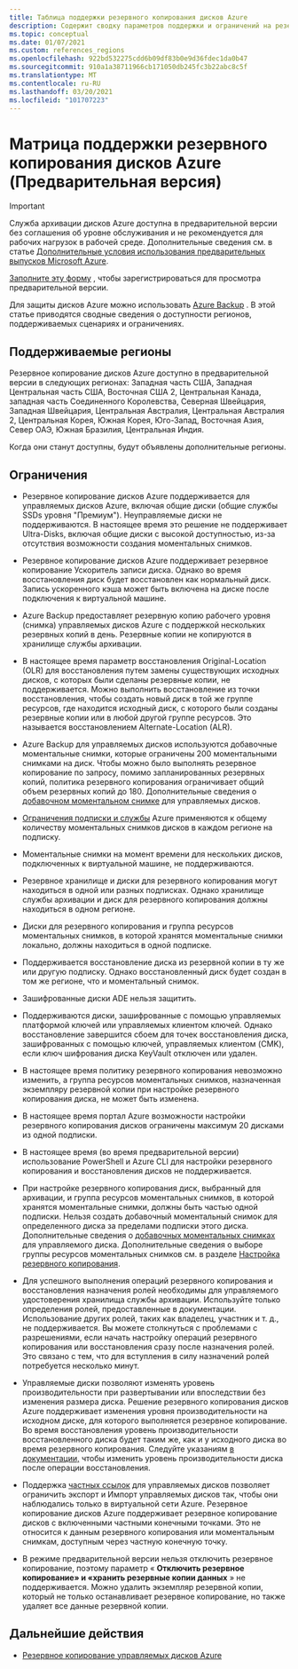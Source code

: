```yaml
---
title: Таблица поддержки резервного копирования дисков Azure
description: Содержит сводку параметров поддержки и ограничений на резервное копирование дисков Azure.
ms.topic: conceptual
ms.date: 01/07/2021
ms.custom: references_regions
ms.openlocfilehash: 922bd532275cdd6b09df83b0e9d36fdec1da0b47
ms.sourcegitcommit: 910a1a38711966cb171050db245fc3b22abc8c5f
ms.translationtype: MT
ms.contentlocale: ru-RU
ms.lasthandoff: 03/20/2021
ms.locfileid: "101707223"
---
```

# <a name="azure-disk-backup-support-matrix-in-preview"></a>Матрица поддержки резервного копирования дисков Azure (Предварительная версия)

>[!IMPORTANT]
>Служба архивации дисков Azure доступна в предварительной версии без соглашения об уровне обслуживания и не рекомендуется для рабочих нагрузок в рабочей среде. Дополнительные сведения см. в статье [Дополнительные условия использования предварительных выпусков Microsoft Azure](https://azure.microsoft.com/support/legal/preview-supplemental-terms/).
>
>[Заполните эту форму](https://forms.office.com/Pages/ResponsePage.aspx?id=v4j5cvGGr0GRqy180BHbR1vE8L51DIpDmziRt_893LVUNFlEWFJBN09PTDhEMjVHS05UWFkxUlUzUS4u) , чтобы зарегистрироваться для просмотра предварительной версии.

Для защиты дисков Azure можно использовать [Azure Backup](./backup-overview.md) . В этой статье приводятся сводные сведения о доступности регионов, поддерживаемых сценариях и ограничениях.

## <a name="supported-regions"></a>Поддерживаемые регионы

Резервное копирование дисков Azure доступно в предварительной версии в следующих регионах: Западная часть США, Западная Центральная часть США, Восточная США 2, Центральная Канада, западная часть Соединенного Королевства, Северная Швейцария, Западная Швейцария, Центральная Австралия, Центральная Австралия 2, Центральная Корея, Южная Корея, Юго-Запад, Восточная Азия, Север ОАЭ, Южная Бразилия, Центральная Индия. 

Когда они станут доступны, будут объявлены дополнительные регионы.

## <a name="limitations"></a>Ограничения

- Резервное копирование дисков Azure поддерживается для управляемых дисков Azure, включая общие диски (общие службы SSDs уровня "Премиум"). Неуправляемые диски не поддерживаются. В настоящее время это решение не поддерживает Ultra-Disks, включая общие диски с высокой доступностью, из-за отсутствия возможности создания моментальных снимков.

- Резервное копирование дисков Azure поддерживает резервное копирование Ускоритель записи диска. Однако во время восстановления диск будет восстановлен как нормальный диск. Запись ускоренного кэша может быть включена на диске после подключения к виртуальной машине.

- Azure Backup предоставляет резервную копию рабочего уровня (снимка) управляемых дисков Azure с поддержкой нескольких резервных копий в день. Резервные копии не копируются в хранилище службы архивации.

- В настоящее время параметр восстановления Original-Location (OLR) для восстановления путем замены существующих исходных дисков, с которых были сделаны резервные копии, не поддерживается. Можно выполнить восстановление из точки восстановления, чтобы создать новый диск в той же группе ресурсов, где находится исходный диск, с которого были созданы резервные копии или в любой другой группе ресурсов. Это называется восстановлением Alternate-Location (ALR).

- Azure Backup для управляемых дисков используются добавочные моментальные снимки, которые ограничены 200 моментальными снимками на диск. Чтобы можно было выполнять резервное копирование по запросу, помимо запланированных резервных копий, политика резервного копирования ограничивает общий объем резервных копий до 180. Дополнительные сведения о [добавочном моментальном снимке](../virtual-machines/disks-incremental-snapshots.md#restrictions) для управляемых дисков.

- [Ограничения подписки и службы](../azure-resource-manager/management/azure-subscription-service-limits.md#virtual-machine-disk-limits) Azure применяются к общему количеству моментальных снимков дисков в каждом регионе на подписку.

- Моментальные снимки на момент времени для нескольких дисков, подключенных к виртуальной машине, не поддерживаются.

- Резервное хранилище и диски для резервного копирования могут находиться в одной или разных подписках. Однако хранилище службы архивации и диск для резервного копирования должны находиться в одном регионе.

- Диски для резервного копирования и группа ресурсов моментальных снимков, в которой хранятся моментальные снимки локально, должны находиться в одной подписке.

- Поддерживается восстановление диска из резервной копии в ту же или другую подписку. Однако восстановленный диск будет создан в том же регионе, что и моментальный снимок.

- Зашифрованные диски ADE нельзя защитить.

- Поддерживаются диски, зашифрованные с помощью управляемых платформой ключей или управляемых клиентом ключей. Однако восстановление завершится сбоем для точек восстановления диска, зашифрованных с помощью ключей, управляемых клиентом (CMK), если ключ шифрования диска KeyVault отключен или удален.

- В настоящее время политику резервного копирования невозможно изменить, а группа ресурсов моментальных снимков, назначенная экземпляру резервной копии при настройке резервного копирования диска, не может быть изменена.

- В настоящее время портал Azure возможности настройки резервного копирования дисков ограничены максимум 20 дисками из одной подписки.

- В настоящее время (во время предварительной версии) использование PowerShell и Azure CLI для настройки резервного копирования и восстановления дисков не поддерживается.

- При настройке резервного копирования диск, выбранный для архивации, и группа ресурсов моментальных снимков, в которой хранятся моментальные снимки, должны быть частью одной подписки. Нельзя создать добавочный моментальный снимок для определенного диска за пределами подписки этого диска. Дополнительные сведения о [добавочных моментальных снимках](../virtual-machines/disks-incremental-snapshots.md#restrictions) для управляемого диска. Дополнительные сведения о выборе группы ресурсов моментальных снимков см. в разделе  [Настройка резервного копирования](backup-managed-disks.md#configure-backup).

- Для успешного выполнения операций резервного копирования и восстановления назначения ролей необходимы для управляемого удостоверения хранилища службы архивации. Используйте только определения ролей, предоставленные в документации. Использование других ролей, таких как владелец, участник и т. д., не поддерживается. Вы можете столкнуться с проблемами с разрешениями, если начать настройку операций резервного копирования или восстановления сразу после назначения ролей. Это связано с тем, что для вступления в силу назначений ролей потребуется несколько минут.

- Управляемые диски позволяют изменять уровень производительности при развертывании или впоследствии без изменения размера диска. Решение резервного копирования дисков Azure поддерживает изменения уровня производительности на исходном диске, для которого выполняется резервное копирование. Во время восстановления уровень производительности восстановленного диска будет таким же, как и у исходного диска во время резервного копирования. Следуйте указаниям [в документации,](../virtual-machines/disks-performance-tiers-portal.md) чтобы изменить уровень производительности диска после операции восстановления.

- Поддержка [частных ссылок](../virtual-machines/disks-enable-private-links-for-import-export-portal.md) для управляемых дисков позволяет ограничить экспорт и Импорт управляемых дисков так, чтобы они наблюдались только в виртуальной сети Azure. Резервное копирование дисков Azure поддерживает резервное копирование дисков с включенными частными конечными точками. Это не относится к данным резервного копирования или моментальным снимкам, доступным через частную конечную точку.

- В режиме предварительной версии нельзя отключить резервное копирование, поэтому параметр « **Отключить резервное копирование» и «хранить резервные копии данных** » не поддерживается. Можно удалить экземпляр резервной копии, который не только останавливает резервное копирование, но также удаляет все данные резервной копии.

## <a name="next-steps"></a>Дальнейшие действия

- [Резервное копирование управляемых дисков Azure](backup-managed-disks.md)